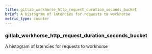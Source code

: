 ```yaml
---
title: gitlab_workhorse_http_request_duration_seconds_bucket
brief: A histogram of latencies for requests to workhorse
metric_type: counter
---
```

### gitlab_workhorse_http_request_duration_seconds_bucket

A histogram of latencies for requests to workhorse